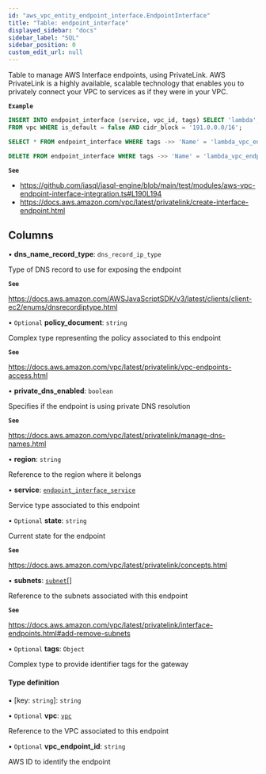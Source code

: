 ```yaml
---
id: "aws_vpc_entity_endpoint_interface.EndpointInterface"
title: "Table: endpoint_interface"
displayed_sidebar: "docs"
sidebar_label: "SQL"
sidebar_position: 0
custom_edit_url: null
---
```


Table to manage AWS Interface endpoints, using PrivateLink.
AWS PrivateLink is a highly available, scalable technology that enables you to privately
connect your VPC to services as if they were in your VPC.

**`Example`**

```sql TheButton[Manage an Interface endpoint]="Manage an Interface endpoint"
INSERT INTO endpoint_interface (service, vpc_id, tags) SELECT 'lambda', id, '{"Name": "lambda_vpc_endpoint"}'
FROM vpc WHERE is_default = false AND cidr_block = '191.0.0.0/16';

SELECT * FROM endpoint_interface WHERE tags ->> 'Name' = 'lambda_vpc_endpoint';

DELETE FROM endpoint_interface WHERE tags ->> 'Name' = 'lambda_vpc_endpoint';
```

**`See`**

 - https://github.com/iasql/iasql-engine/blob/main/test/modules/aws-vpc-endpoint-interface-integration.ts#L190L194
 - https://docs.aws.amazon.com/vpc/latest/privatelink/create-interface-endpoint.html

## Columns

• **dns\_name\_record\_type**: `dns_record_ip_type`

Type of DNS record to use for exposing the endpoint

**`See`**

https://docs.aws.amazon.com/AWSJavaScriptSDK/v3/latest/clients/client-ec2/enums/dnsrecordiptype.html

• `Optional` **policy\_document**: `string`

Complex type representing the policy associated to this endpoint

**`See`**

https://docs.aws.amazon.com/vpc/latest/privatelink/vpc-endpoints-access.html

• **private\_dns\_enabled**: `boolean`

Specifies if the endpoint is using private DNS resolution

**`See`**

https://docs.aws.amazon.com/vpc/latest/privatelink/manage-dns-names.html

• **region**: `string`

Reference to the region where it belongs

• **service**: [`endpoint_interface_service`](../enums/aws_vpc_entity_endpoint_interface.EndpointInterfaceService.md)

Service type associated to this endpoint

• `Optional` **state**: `string`

Current state for the endpoint

**`See`**

https://docs.aws.amazon.com/vpc/latest/privatelink/concepts.html

• **subnets**: [`subnet`](aws_vpc_entity_subnet.Subnet.md)[]

Reference to the subnets associated with this endpoint

**`See`**

https://docs.aws.amazon.com/vpc/latest/privatelink/interface-endpoints.html#add-remove-subnets

• `Optional` **tags**: `Object`

Complex type to provide identifier tags for the gateway

#### Type definition

▪ [key: `string`]: `string`

• `Optional` **vpc**: [`vpc`](aws_vpc_entity_vpc.Vpc.md)

Reference to the VPC associated to this endpoint

• `Optional` **vpc\_endpoint\_id**: `string`

AWS ID to identify the endpoint
